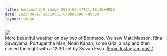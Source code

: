 ```yaml
---
title: kenbooth2.0 image 2023-06-17T21:18:38+0000
date: 2023-06-17 16:19:51.070000000 -05:00
layout: image
---
```


<img src="https://dl.dropboxusercontent.com/s/taysvho7laqb7m3/354430681_6399115366818498_6827239990225168085_n?dl=0"><br>
More beautiful weather on day two of Bonnaroo. We saw Matt Maeson, Rina Sawayama, Portugal the Man, Noah Kahan, some Griz, a nap and then closed the night with a 12:30 set by Sylvan Esso. (<a href="https://www.instagram.com/p/CtmzaomRi7V/">From Instagram post.</a>)